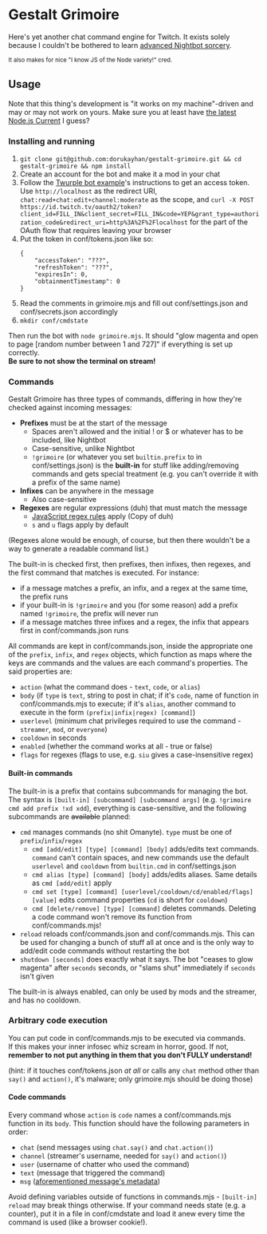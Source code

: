 # Gestalt Grimoire

Here's yet another chat command engine for Twitch. It exists solely because I couldn't be bothered to learn [advanced Nightbot sorcery](https://docs.nightbot.tv/commands/variableslist).

<sup>It also makes for nice "I know JS of the Node variety!" cred.</sup>

## Usage

Note that this thing's development is "it works on my machine"-driven and may or may not work on yours. Make sure you at least have [the latest Node.js Current](https://nodejs.org/dist/latest/) I guess?

### Installing and running

1. `git clone git@github.com:dorukayhan/gestalt-grimoire.git && cd gestalt-grimoire && npm install`
2. Create an account for the bot and make it a mod in your chat
3. Follow the [Twurple bot example](https://twurple.js.org/docs/examples/chat/basic-bot.html)'s instructions to get an access token. Use `http://localhost` as the redirect URI, `chat:read+chat:edit+channel:moderate` as the scope, and `curl -X POST https://id.twitch.tv/oauth2/token?client_id=FILL_IN&client_secret=FILL_IN&code=YEP&grant_type=authorization_code&redirect_uri=http%3A%2F%2Flocalhost` for the part of the OAuth flow that requires leaving your browser
4. Put the token in conf/tokens.json like so:
    ```
    {
        "accessToken": "???",
        "refreshToken": "???",
        "expiresIn": 0,
        "obtainmentTimestamp": 0
    }
    ```
5. Read the comments in grimoire.mjs and fill out conf/settings.json and conf/secrets.json accordingly
6. `mkdir conf/cmdstate`

Then run the bot with `node grimoire.mjs`. It should "glow magenta and open to page [random number between 1 and 727]" if everything is set up correctly.  
**Be sure to not show the terminal on stream!**

### Commands

Gestalt Grimoire has three types of commands, differing in how they're checked against incoming messages:

- **Prefixes** must be at the start of the message
    - Spaces aren't allowed and the initial ! or $ or whatever has to be included, like Nightbot
    - Case-sensitive, unlike Nightbot
    - `!grimoire` (or whatever you set `builtin.prefix` to in conf/settings.json) is the **built-in** for stuff like adding/removing commands and gets special treatment (e.g. you can't override it with a prefix of the same name)
- **Infixes** can be anywhere in the message
    - Also case-sensitive
- **Regexes** are regular expressions (duh) that must match the message
    - [JavaScript regex rules](https://developer.mozilla.org/en-US/docs/Web/JavaScript/Guide/Regular_expressions) apply (Copy of duh)
    - `s` and `u` flags apply by default

(Regexes alone would be enough, of course, but then there wouldn't be a way to generate a readable command list.)

The built-in is checked first, then prefixes, then infixes, then regexes, and the first command that matches is executed. For instance:

- if a message matches a prefix, an infix, and a regex at the same time, the prefix runs
- if your built-in is `!grimoire` and you (for some reason) add a prefix named `!grimoire`, the prefix will never run
- if a message matches three infixes and a regex, the infix that appears first in conf/commands.json runs

All commands are kept in conf/commands.json, inside the appropriate one of the `prefix`, `infix`, and `regex` objects, which function as maps where the keys are commands and the values are each command's properties. The said properties are:

- `action` (what the command does - `text`, `code`, or `alias`)
- `body` (if `type` is `text`, string to post in chat; if it's `code`, name of function in conf/commands.mjs to execute; if it's `alias`, another command to execute in the form `(prefix|infix|regex) [command]`)
- `userlevel` (minimum chat privileges required to use the command - `streamer`, `mod`, or `everyone`)
- `cooldown` in seconds
- `enabled` (whether the command works at all - true or false)
- `flags` for regexes (flags to use, e.g. `siu` gives a case-insensitive regex)

#### Built-in commands

The built-in is a prefix that contains subcommands for managing the bot. The syntax is `[built-in] [subcommand] [subcommand args]` (e.g. `!grimoire cmd add prefix !xd xdd`), everything is case-sensitive, and the following subcommands are ~~available~~ planned:

- `cmd` manages commands (no shit Omanyte). `type` must be one of `prefix`/`infix`/`regex`
    - `cmd [add/edit] [type] [command] [body]` adds/edits text commands. `command` can't contain spaces, and new commands use the default `userlevel` and `cooldown` from `builtin.cmd` in conf/settings.json
    - `cmd alias [type] [command] [body]` adds/edits aliases. Same details as `cmd [add/edit]` apply
    - `cmd set [type] [command] [userlevel/cooldown/cd/enabled/flags] [value]` edits command properties (`cd` is short for `cooldown`)
    - `cmd [delete/remove] [type] [command]` deletes commands. Deleting a code command won't remove its function from conf/commands.mjs!
- `reload` reloads conf/commands.json and conf/commands.mjs. This can be used for changing a bunch of stuff all at once and is the only way to add/edit code commands without restarting the bot
- `shutdown [seconds]` does exactly what it says. The bot "ceases to glow magenta" after `seconds` seconds, or "slams shut" immediately if `seconds` isn't given

The built-in is always enabled, can only be used by mods and the streamer, and has no cooldown.

### Arbitrary code execution

You can put code in conf/commands.mjs to be executed via commands.  
If this makes your inner infosec whiz scream in horror, good. If not, **remember to not put anything in them that you don't FULLY understand!**

(hint: if it touches conf/tokens.json _at all_ or calls any `chat` method other than `say()` and `action()`, it's malware; only grimoire.mjs should be doing those)

#### Code commands

Every command whose `action` is `code` names a conf/commands.mjs function in its `body`. This function should have the following parameters in order:

- `chat` (send messages using `chat.say()` and `chat.action()`)
- `channel` (streamer's username, needed for `say()` and `action()`)
- `user` (username of chatter who used the command)
- `text` (message that triggered the command)
- `msg` ([aforementioned message's metadata](https://twurple.js.org/reference/chat/classes/ChatMessage.html))

Avoid defining variables outside of functions in commands.mjs - `[built-in] reload` may break things otherwise. If your command needs state (e.g. a counter), put it in a file in conf/cmdstate and load it anew every time the command is used (like a browser cookie!).